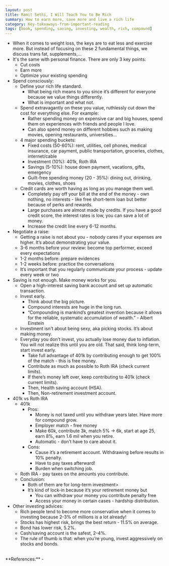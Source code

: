 ```yaml
---
layout: post
title: Ramit Sethi, I Will Teach You to Be Rich
summary: How to earn more, save more and live a rich life
category: Key-takeaways-from-important-reading
tags: [book, spending, saving, investing, wealth, rich, compound]
---
```


- When it comes to weight loss, the keys are to eat less and exercise more. But instead of focusing on these 2 fundamental things, we discuss trans fat, supplements,...
- It's the same with personal finance. There are only 3 key points:
  - Cut costs
  - Earn more
  - Optimize your existing spending
- Spend consciously:
  - Define your rich life standard.
    - What being rich means to you since it’s different for everyone because we value things differently.
    - What is important and what not.
  - Spend extravagantly on these you value, ruthlessly cut down the cost for everything else. For example:
    - Rather spending money on expensive car and big houses, spend them on experiences with friends and people I love.
    - Can also spend money on different hobbies such as making movies, opening restaurants, universities…
  - 4 major spending buckets:
    - Fixed costs (50-60%): rent, utilities, cell phones, medical insurance, car payment, public transportation, groceries, clothes, internet/cable
    - Investment (10%): 401k, Roth IRA
    - Savings (5-10%): house down payment, vacations, gifts, emergency
    - Guilt-free spending money (20 - 35%): dining out, drinking, movies, clothes, shoes
  - Credit cards are worth having as long as you manage them well.
    - Completely pay off your bill at the end of the money - own nothing, no interests - like free short-term loan but better because of perks and rewards.
    - Large purchases are almost made by credits. If you have a good credit score, the interest rates is low, you can save a lot of money.
    - Increase the credit line every 6-12 months.
- Negotiate a raise:
  - Getting a raise is not about you - nobody cares if your expenses are higher. It’s about demonstrating your value.
  - 3-6 months before your review: become top performer, exceed every expectations
  - 1-2 months before: prepare evidences
  - 1-2 weeks before: practice the conversations
  - It’s important that you regularly communicate your process - update every week or two
- Saving is not enough. Make money works for you.
  - Open a high-interest saving bank account and set up automatic transaction.
  - Invest early.
    - Think about the big picture.
    - Compound interests are huge in the long run.
    - “Compounding is mankind’s greatest invention because it allows for the reliable, systematic accumulation of wealth.” - Albert Einstein
  - Investment isn't about being sexy, aka picking stocks. It’s about making money.
  - Everyday you don’t invest, you actually lose money due to inflation. You will not realize this until you are old. That said, think long-term, start invest early.
    - Take full advantage of 401k by contributing enough to get 100% of the match - this is free money.
    - Contribute as much as possible to Roth IRA (check current limits).
    - If there’s money left over, keep contributing to 401k (check current limits).
    - Then, Health saving account (HSA).
    - Then, Non-retirement investment account.
- 401k vs Roth IRA
  - 401k
    - Pros:
      - Money is not taxed until you withdraw years later. Have more for compound grow.
      - Employer match - free money
      - Make 60k, contribute 3k, match 5% -> 6k, start at age 25, earn 8%, earn 1.6 mil when you retire.
      - Automatic - don’t have to care about it.
    - Cons:
      - Cause it’s a retirement account. Withdrawing before results in 10% penalty.
      - Have to pay taxes afterward!
      - Burden when switching job.
  - Roth IRA - pay taxes on the amounts you contribute.
  - Conclusion:
    - Both of them are for long-term investment>
    - It’s kind of lock-in because it’s your retirement money but
      - You can withdraw your money you contribute penalty free
      - Access your money in certain cases - hardship distribution.
- Other investing advices:
  - Rich people tend to become more conservative when it comes to investing because 2-3% of millions is a lot already!
  - Stocks has highest risk, brings the best return - 11.5% on average.
  - Bond has lower risk, 5.2%.
  - Cash/saving account is the safest, 2-4%.
  - The rule of thumb is that: when you’re young, invest aggressively on stocks and bonds.

<br>
**References:**
- <https://www.iwillteachyoutoberich.com/book>
